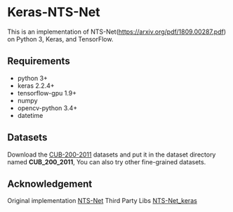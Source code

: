# Keras-NTS-Net
This is an implementation of NTS-Net(https://arxiv.org/pdf/1809.00287.pdf) on Python 3, Keras, and TensorFlow.

## Requirements
- python 3+
- keras 2.2.4+
- tensorflow-gpu 1.9+
- numpy
- opencv-python 3.4+
- datetime

## Datasets
Download the [CUB-200-2011](http://www.vision.caltech.edu/visipedia-data/CUB-200-2011/CUB_200_2011.tgz) datasets and put it in the dataset directory named **CUB_200_2011**, You can also try other fine-grained datasets.

## Acknowledgement
Original implementation
[NTS-Net](https://github.com/yangze0930/NTS-Net)
Third Party Libs
[NTS-Net_keras](https://github.com/He-Jian/NTS-Net-keras)
